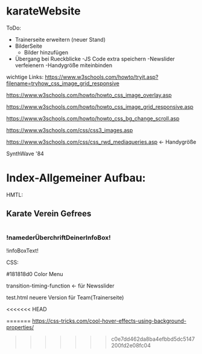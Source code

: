 # karateWebsite
ToDo: 
- Trainerseite erweitern (neuer Stand)
- BilderSeite
    - Bilder hinzufügen
- Übergang bei Rueckblicke
-JS Code extra speichern
-Newslider verfeienern
-Handygröße miteinbinden


wichtige Links:
https://www.w3schools.com/howto/tryit.asp?filename=tryhow_css_image_grid_responsive

https://www.w3schools.com/howto/howto_css_image_overlay.asp

https://www.w3schools.com/howto/howto_css_image_grid_responsive.asp

https://www.w3schools.com/howto/howto_css_bg_change_scroll.asp

https://www.w3schools.com/css/css3_images.asp



https://www.w3schools.com/css/css_rwd_mediaqueries.asp  <- Handygröße

SynthWave '84

# Index-Allgemeiner Aufbau:

HMTL:

<section class="!nameDerSection!">
      <div class="container">
        <h2 class="!nameDerHauptÜberschrift!">Karate Verein Gefrees</h2>
        <div class="content">
          <div class="!nameDesImages!">
            <img src="!pfadDeinesImages!" alt="" />
          </div>
          <div class="!nameDerInfoBox!">
            <h3>!namederÜberchriftDeinerInfoBox!</h3>
            <p>
              !infoBoxText!
            </p>
          </div>
        </div>
      </div>
    </section>

CSS:


#181818d0
Color Menu

transition-timing-function <- für Newsslider

test.html neuere Version für Team(Trainerseite)

<<<<<<< HEAD

=======
https://css-tricks.com/cool-hover-effects-using-background-properties/
>>>>>>> c0e7dd462da8ba4efbbd5dc5147200fd2e08fc04
